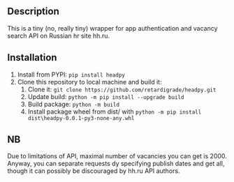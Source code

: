 ## Description

This is a tiny (no, really tiny) wrapper for app authentication and vacancy search API on Russian hr site hh.ru.

## Installation
1. Install from PYPI: `pip install headpy`
2. Clone this repository to local machine and build it:
	1. Clone it: `git clone https://github.com/retardigrade/headpy.git`
	2. Update build: `python -m pip install --upgrade build`
	3. Build package: `python -m build`
	4. Install package wheel from dist/ with `python -m pip install dist\headpy-0.0.1-py3-none-any.whl`
	
## NB
Due to limitations of API, maximal number of vacancies you can get is 2000. Anyway, you can separate requests dy specifying publish dates and get all, though it can possibly be discouraged by hh.ru API authors.
